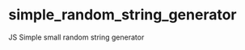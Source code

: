 simple_random_string_generator
==============================

JS Simple small random string generator
